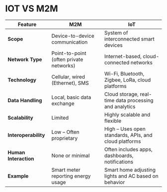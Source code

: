 # IOT VS M2M

| Feature               | **M2M**                                 | **IoT**                                                |
| --------------------- | --------------------------------------- | ------------------------------------------------------ |
| **Scope**            | Device-to-device communication          | System of interconnected smart devices                 |
| **Network Type**      | Point-to-point (often private networks) | Internet-based, cloud-connected networks               |
| **Technology**        | Cellular, wired (Ethernet), SMS         | Wi-Fi, Bluetooth, Zigbee, LoRa, cloud platforms        |
| **Data Handling**     | Local, basic data exchange              | Cloud storage, real-time data processing and analytics |
| **Scalability**       | Limited                                 | Highly scalable and flexible                           |
| **Interoperability**  | Low – Often proprietary                 | High – Uses open standards, APIs, and cloud platforms  |
| **Human Interaction** | None or minimal                         | Often includes apps, dashboards, notifications         |
| **Example**           | Smart meter reporting energy usage      | Smart home adjusting lights and AC based on behavior   |
